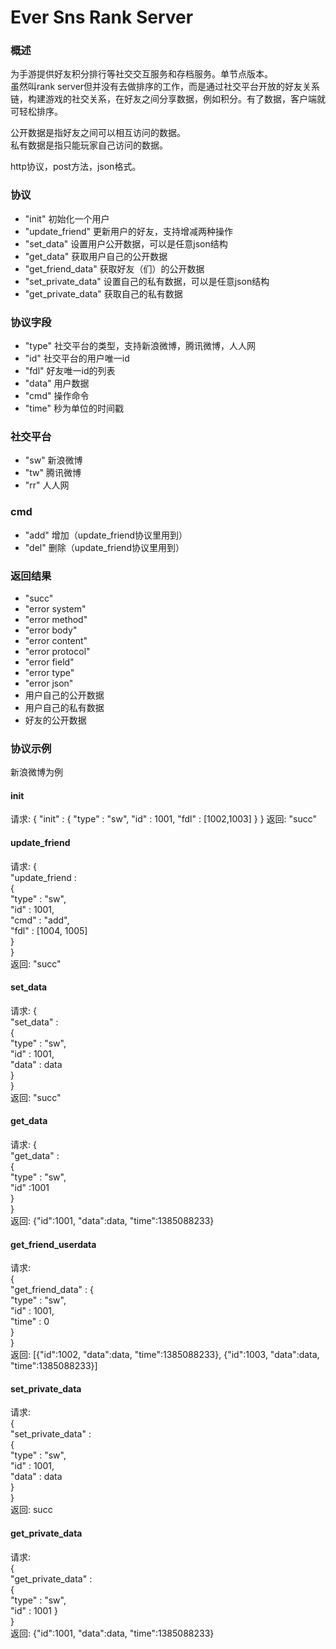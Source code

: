 # Ever Sns Rank Server #

### 概述 ##

为手游提供好友积分排行等社交交互服务和存档服务。单节点版本。	  
虽然叫rank server但并没有去做排序的工作，而是通过社交平台开放的好友关系链，构建游戏的社交关系，在好友之间分享数据，例如积分。有了数据，客户端就可轻松排序。	

公开数据是指好友之间可以相互访问的数据。  
私有数据是指只能玩家自己访问的数据。  

http协议，post方法，json格式。	

### 协议 ##
- "init"                    初始化一个用户
- "update_friend"           更新用户的好友，支持增减两种操作
- "set_data"                设置用户公开数据，可以是任意json结构
- "get_data"                获取用户自己的公开数据
- "get_friend_data"         获取好友（们）的公开数据
- "set_private_data"        设置自己的私有数据，可以是任意json结构
- "get_private_data"        获取自己的私有数据        

### 协议字段 ##
- "type"                    社交平台的类型，支持新浪微博，腾讯微博，人人网
- "id"                      社交平台的用户唯一id
- "fdl"                     好友唯一id的列表
- "data"                    用户数据
- "cmd"                     操作命令
- "time"                    秒为单位的时间戳

### 社交平台 ##
- "sw"                      新浪微博
- "tw"                      腾讯微博
- "rr"                      人人网

### cmd ##
- "add"                     增加（update_friend协议里用到）
- "del"                     删除（update_friend协议里用到）

### 返回结果 ##
- "succ"
- "error system"
- "error method"
- "error body"
- "error content"
- "error protocol"
- "error field"
- "error type"
- "error json"
- 用户自己的公开数据
- 用户自己的私有数据
- 好友的公开数据

### 协议示例 ##
新浪微博为例

#### init ###
请求: 
{
    "init" : 
    {
        "type" : "sw",
        "id" : 1001,
        "fdl" : [1002,1003]
    }
}
返回: "succ"

#### update_friend ###
请求: 
{  
    "update_friend :  
    {   
        "type" : "sw",    
        "id" : 1001,	
        "cmd" : "add",	
        "fdl" : [1004, 1005]	
    }	
}	
返回: "succ" 	

#### set_data ###
请求:	
{	
    "set_data" :	
    {	
        "type" : "sw",	
        "id" : 1001,	
        "data" : data 	
    }	
}	
返回: "succ"	

#### get_data ###
请求:	
{	
    "get_data" :	
    {	
        "type" : "sw",	
        "id" :1001 	
    }	
}	
返回: {"id":1001, "data":data, "time":1385088233}	

#### get_friend_userdata ###
请求:  	
{	
    "get_friend_data" :	
    {		
        "type" : "sw",	
        "id" : 1001,	
        "time" : 0	
    }	
}	
返回: [{"id":1002, "data":data, "time":1385088233}, {"id":1003, "data":data, "time":1385088233}]	

#### set_private_data ###
请求: 	
{	
    "set_private_data" :	
    {	
        "type" : "sw",	
        "id" : 1001,	
        "data" : data	
    }	
}	
返回: succ	

#### get_private_data ###
请求: 	
{	
    "get_private_data" :	
    {	
        "type" : "sw",	
        "id" : 1001	
    }	
}	
返回: {"id":1001, "data":data, "time":1385088233}	


